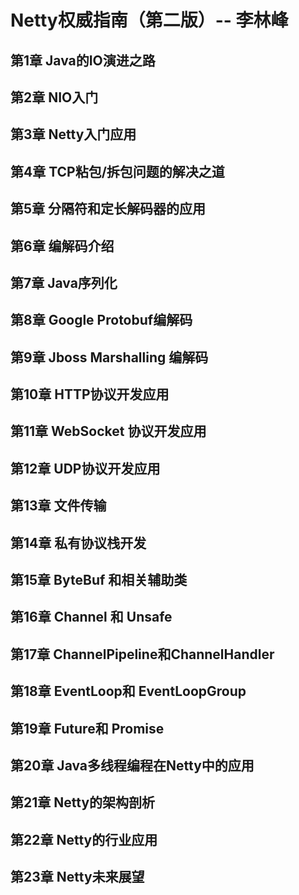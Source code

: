 # Netty权威指南（第二版）-- 李林峰
## 第1章 Java的IO演进之路
## 第2章 NIO入门
## 第3章 Netty入门应用
## 第4章 TCP粘包/拆包问题的解决之道
## 第5章 分隔符和定长解码器的应用
## 第6章 编解码介绍
## 第7章 Java序列化
## 第8章 Google Protobuf编解码
## 第9章 Jboss Marshalling 编解码
## 第10章 HTTP协议开发应用
## 第11章 WebSocket 协议开发应用
## 第12章 UDP协议开发应用
## 第13章 文件传输
## 第14章 私有协议栈开发
## 第15章 ByteBuf 和相关辅助类
## 第16章 Channel 和 Unsafe
## 第17章 ChannelPipeline和ChannelHandler
## 第18章 EventLoop和 EventLoopGroup
## 第19章 Future和 Promise
## 第20章 Java多线程编程在Netty中的应用
## 第21章 Netty的架构剖析
## 第22章 Netty的行业应用
## 第23章 Netty未来展望
